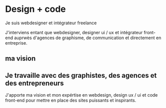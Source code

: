 # Design + code
Je suis webdesigner et intégrateur freelance

J'interviens entant que webdesigner, designer ui / ux et intégrateur front-end auprwès d'agences de graphisme, de communication et directement en entreprise.

## ma vision
























## Je travaille avec des graphistes, des agences et des entrepreneurs
J'apporte ma vision et mon expértise en webdesign, design ux / ui et code front-end pour mettre en place des sites puissants et inspirants.
